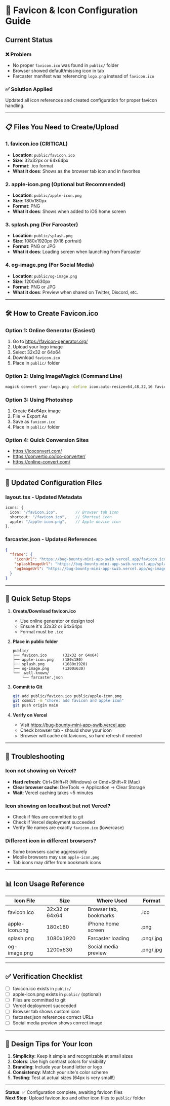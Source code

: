 # 🎨 Favicon & Icon Configuration Guide

## Current Status

### ❌ Problem
- No proper `favicon.ico` was found in `public/` folder
- Browser showed default/missing icon in tab
- Farcaster manifest was referencing `logo.png` instead of `favicon.ico`

### ✅ Solution Applied
Updated all icon references and created configuration for proper favicon handling.

---

## 📋 Files You Need to Create/Upload

### 1. **favicon.ico** (CRITICAL)
- **Location**: `public/favicon.ico`
- **Size**: 32x32px or 64x64px
- **Format**: .ico format
- **What it does**: Shows as the browser tab icon and in favorites

### 2. **apple-icon.png** (Optional but Recommended)
- **Location**: `public/apple-icon.png`
- **Size**: 180x180px
- **Format**: PNG
- **What it does**: Shows when added to iOS home screen

### 3. **splash.png** (For Farcaster)
- **Location**: `public/splash.png`
- **Size**: 1080x1920px (9:16 portrait)
- **Format**: PNG or JPG
- **What it does**: Loading screen when launching from Farcaster

### 4. **og-image.png** (For Social Media)
- **Location**: `public/og-image.png`
- **Size**: 1200x630px
- **Format**: PNG or JPG
- **What it does**: Preview when shared on Twitter, Discord, etc.

---

## 🛠️ How to Create Favicon.ico

### Option 1: Online Generator (Easiest)
1. Go to https://favicon-generator.org/
2. Upload your logo image
3. Select 32x32 or 64x64
4. Download `favicon.ico`
5. Place in `public/` folder

### Option 2: Using ImageMagick (Command Line)
```bash
magick convert your-logo.png -define icon:auto-resize=64,48,32,16 favicon.ico
```

### Option 3: Using Photoshop
1. Create 64x64px image
2. File → Export As
3. Save as `favicon.ico`
4. Place in `public/` folder

### Option 4: Quick Conversion Sites
- https://icoconvert.com/
- https://convertio.co/ico-converter/
- https://online-convert.com/

---

## 📍 Updated Configuration Files

### layout.tsx - Updated Metadata
```typescript
icons: {
  icon: "/favicon.ico",        // Browser tab icon
  shortcut: "/favicon.ico",    // Shortcut icon
  apple: "/apple-icon.png",    // Apple device icon
},
```

### farcaster.json - Updated References
```json
{
  "frame": {
    "iconUrl": "https://bug-bounty-mini-app-swib.vercel.app/favicon.ico",
    "splashImageUrl": "https://bug-bounty-mini-app-swib.vercel.app/splash.png",
    "ogImageUrl": "https://bug-bounty-mini-app-swib.vercel.app/og-image.png"
  }
}
```

---

## 🚀 Quick Setup Steps

1. **Create/Download favicon.ico**
   - Use online generator or design tool
   - Ensure it's 32x32 or 64x64px
   - Format must be `.ico`

2. **Place in public folder**
   ```
   public/
   ├── favicon.ico       (32x32 or 64x64)
   ├── apple-icon.png    (180x180)
   ├── splash.png        (1080x1920)
   ├── og-image.png      (1200x630)
   └── .well-known/
       └── farcaster.json
   ```

3. **Commit to Git**
   ```bash
   git add public/favicon.ico public/apple-icon.png
   git commit -m "chore: add favicon and apple icon"
   git push origin main
   ```

4. **Verify on Vercel**
   - Visit https://bug-bounty-mini-app-swib.vercel.app
   - Check browser tab - should show your icon
   - Browser will cache old favicons, so hard refresh if needed

---

## 🐛 Troubleshooting

### Icon not showing on Vercel?
- **Hard refresh**: Ctrl+Shift+R (Windows) or Cmd+Shift+R (Mac)
- **Clear browser cache**: DevTools → Application → Clear Storage
- **Wait**: Vercel caching takes ~5 minutes

### Icon showing on localhost but not Vercel?
- Check if files are committed to git
- Check if Vercel deployment succeeded
- Verify file names are exactly `favicon.ico` (lowercase)

### Different icon in different browsers?
- Some browsers cache aggressively
- Mobile browsers may use `apple-icon.png`
- Tab icons may differ from bookmark icons

---

## 📊 Icon Usage Reference

| Icon File | Size | Where Used | Format |
|-----------|------|-----------|---------|
| favicon.ico | 32x32 or 64x64 | Browser tab, bookmarks | .ico |
| apple-icon.png | 180x180 | iPhone home screen | .png |
| splash.png | 1080x1920 | Farcaster loading | .png/.jpg |
| og-image.png | 1200x630 | Social media preview | .png/.jpg |

---

## ✅ Verification Checklist

- [ ] favicon.ico exists in `public/`
- [ ] apple-icon.png exists in `public/` (optional)
- [ ] Files are committed to git
- [ ] Vercel deployment succeeded
- [ ] Browser tab shows custom icon
- [ ] farcaster.json references correct URLs
- [ ] Social media preview shows correct image

---

## 🎨 Design Tips for Your Icon

1. **Simplicity**: Keep it simple and recognizable at small sizes
2. **Colors**: Use high contrast colors for visibility
3. **Branding**: Include your brand letter or logo
4. **Consistency**: Match your site's color scheme
5. **Testing**: Test at actual sizes (64px is very small!)

---

**Status**: ✅ Configuration complete, awaiting favicon files  
**Next Step**: Upload favicon.ico and other icon files to `public/` folder
